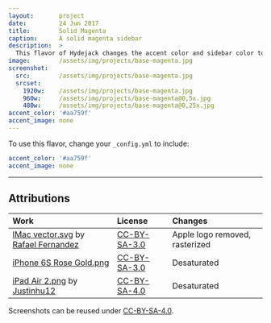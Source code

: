 ```yaml
---
layout:       project
date:         24 Jun 2017
title:        Solid Magenta
caption:      A solid magenta sidebar
description:  >
  This flavor of Hydejack changes the accent color and sidebar color to the same magenta as the "0e"-theme of the original Hyde Jekyll theme.
image:        /assets/img/projects/base-magenta.jpg
screenshot:
  src:        /assets/img/projects/base-magenta.jpg
  srcset:   
    1920w:    /assets/img/projects/base-magenta.jpg
    960w:     /assets/img/projects/base-magenta@0,5x.jpg
    480w:     /assets/img/projects/base-magenta@0,25x.jpg
accent_color: '#aa759f'
accent_image: none
---
```


To use this flavor, change your `_config.yml` to include:

~~~yml
accent_color: '#aa759f'
accent_image: none
~~~

***

## Attributions

| Work                                                   | License        | Changes
|:-------------------------------------------------------|:---------------|:-
| [IMac vector.svg][11] by [Rafael Fernandez][12]        | [CC-BY-SA-3.0] | Apple logo removed, rasterized
| [iPhone 6S Rose Gold.png][21]                          | [CC-BY-SA-3.0] | Desaturated
| [iPad Air 2.png][31] by [Justinhu12][32]               | [CC-BY-SA-4.0] | Desaturated

Screenshots can be reused under [CC-BY-SA-4.0].

[11]: https://commons.wikimedia.org/wiki/File:IMac_vector.svg
[12]: https://commons.wikimedia.org/wiki/User:TheGoldenBox
[21]: https://commons.wikimedia.org/wiki/File:IPhone_6S_Rose_Gold.png
[31]: https://commons.wikimedia.org/wiki/File:IPad_Air_2.png
[32]: https://commons.wikimedia.org/wiki/User:Justinhu12

[CC-BY-SA-4.0]: https://creativecommons.org/licenses/by-sa/4.0/
[CC-BY-SA-3.0]: https://creativecommons.org/licenses/by-sa/3.0/
